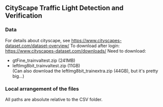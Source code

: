 ## CityScape Traffic Light Detection and Verification

### Data

For details about cityscape, see https://www.cityscapes-dataset.com/dataset-overview/
To download after login: https://www.cityscapes-dataset.com/downloads/
Need to download:
- gtFine_trainvaltest.zip (241MB)
- leftImg8bit_trainvaltest.zip (11GB)  
(Can also download the leftImg8bit_trainextra.zip (44GB), but it's pretty big...)

### Local arrangement of the files
All paths are absolute relative to the CSV folder.  
